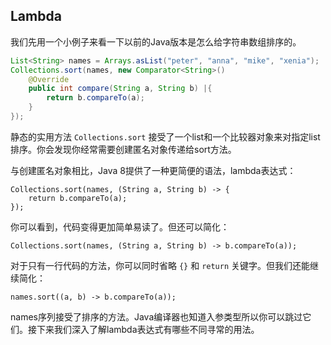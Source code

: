 ## Lambda 

我们先用一个小例子来看一下以前的Java版本是怎么给字符串数组排序的。

```java
List<String> names = Arrays.asList("peter", "anna", "mike", "xenia");
Collections.sort(names, new Comparator<String>()
	@Override
	public int compare(String a, String b) |{
		return b.compareTo(a);
	}
});

```

静态的实用方法 `Collections.sort` 接受了一个list和一个比较器对象来对指定list排序。你会发现你经常需要创建匿名对象传递给sort方法。

与创建匿名对象相比，Java 8提供了一种更简便的语法，lambda表达式：

```
Collections.sort(names, (String a, String b) -> {
    return b.compareTo(a);
});
```

你可以看到，代码变得更加简单易读了。但还可以简化：

```
Collections.sort(names, (String a, String b) -> b.compareTo(a));
```

对于只有一行代码的方法，你可以同时省略 `{}` 和 `return` 关键字。但我们还能继续简化：

```
names.sort((a, b) -> b.compareTo(a));
```

names序列接受了排序的方法。Java编译器也知道入参类型所以你可以跳过它们。接下来我们深入了解lambda表达式有哪些不同寻常的用法。

